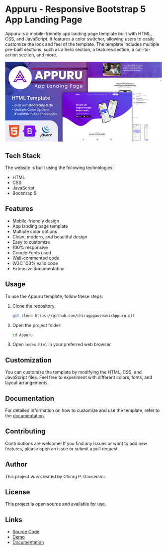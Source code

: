 # Appuru - Responsive Bootstrap 5 App Landing Page

Appuru is a mobile-friendly app landing page template built with HTML, CSS, and JavaScript. It features a color switcher, allowing users to easily customize the look and feel of the template. The template includes multiple pre-built sections, such as a hero section, a features section, a call-to-action section, and more.

![Appuru](screenshot.png)

## Tech Stack

The website is built using the following technologies:

* HTML
* CSS
* JavaScript
* Bootstrap 5

## Features

* Mobile-friendly design
* App landing page template
* Multiple color options
* Clean, modern, and beautiful design
* Easy to customize
* 100% responsive
* Google Fonts used
* Well-commented code
* W3C 100% valid code
* Extensive documentation

## Usage

To use the Appuru template, follow these steps:

1. Clone the repository:

    ```bash
    git clone https://github.com/chiragpgauswami/Appuru.git
    ```

2. Open the project folder:

    ```bash
    cd Appuru
    ```

3. Open `index.html` in your preferred web browser.

## Customization

You can customize the template by modifying the HTML, CSS, and JavaScript files. Feel free to experiment with different colors, fonts, and layout arrangements.

## Documentation

For detailed information on how to customize and use the template, refer to the [documentation](https://chiragpgauswami.github.io/Appuru/documentation/index.html).

## Contributing

Contributions are welcome! If you find any issues or want to add new features, please open an issue or submit a pull request.

## Author

This project was created by Chirag P. Gauswami.

## License

This project is open source and available for use.

## Links

- [Source Code](https://github.com/chiragpgauswami/Appuru)
- [Demo](https://chiragpgauswami.github.io/Appuru)
- [Documentation](https://chiragpgauswami.github.io/Appuru/documentation/index.html)

